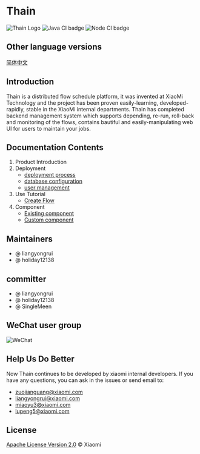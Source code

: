 <!--
 Copyright (c) 2019, Xiaomi, Inc.  All rights reserved.
 This source code is licensed under the Apache License Version 2.0, which
 can be found in the LICENSE file in the root directory of this source tree.
-->
# Thain

![Thain Logo](https://raw.githubusercontent.com/XiaoMi/Thain/master/docs/images/logo.png)
![Java CI badge](https://github.com/XiaoMi/Thain/workflows/Java%20CI/badge.svg)
![Node CI badge](https://github.com/XiaoMi/Thain/workflows/Node%20CI/badge.svg)

## Other language versions

[简体中文](./readme_zh.md)

## Introduction

Thain is a distributed flow schedule platform, it was invented at XiaoMi Technology and the project has been proven easily-learning, developed-rapidly, stable in the XiaoMi internal departments.
Thain has completed backend management system which supports depending, re-run, roll-back and monitoring of the flows, contains bautiful and easily-manipulating web UI for users to maintain your jobs.

## Documentation Contents

1. Product Introduction
1. Deployment
    - [deployment process](./docs/en/1.部署启动/1.部署流程.md)
    - [database configuration](./docs/en/1.部署启动/2.数据库配置.md)
    - [user management](./docs/en/1.部署启动/3.用户管理.md)
1. Use Tutorial
    - [Create Flow](./docs/en/2.使用教程/创建任务.md)
1. Component
    - [Existing component](./docs/en/3.组件说明/1.已有组件.md)
    - [Custom component](./docs/en/3.组件说明/2.自定义组件.md)

## Maintainers

- @ liangyongrui
- @ holiday12138

## committer

- @ liangyongrui
- @ holiday12138
- @ SingleMeen

## WeChat user group
![WeChat](http://cdn.cnbj1.fds.api.mi-img.com/thain/WechatIMG.png)

## Help Us Do Better

Now Thain continues to be developed by xiaomi internal developers. If you have any questions, you can ask in the issues or send email to:
    
- zuojianguang@xiaomi.com
- liangyongrui@xiaomi.com
- miaoyu3@xiaomi.com
- lupeng5@xiaomi.com

## License

[Apache License Version 2.0](LICENSE) © Xiaomi
